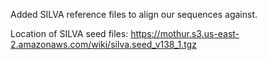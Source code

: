 Added SILVA reference files to align our sequences against.

Location of SILVA seed files:
https://mothur.s3.us-east-2.amazonaws.com/wiki/silva.seed_v138_1.tgz
